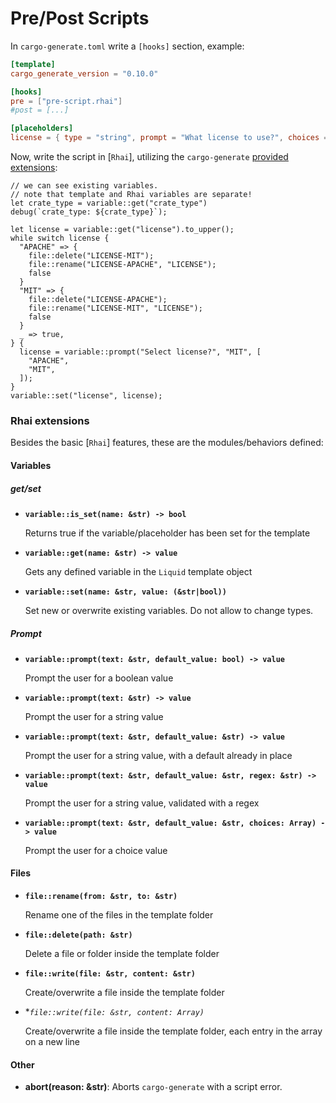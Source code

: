 # Pre/Post Scripts

In `cargo-generate.toml` write a `[hooks]` section, example:

```toml
[template]
cargo_generate_version = "0.10.0"

[hooks]
pre = ["pre-script.rhai"]
#post = [...]

[placeholders]
license = { type = "string", prompt = "What license to use?", choices = ["APACHE", "MIT"], default = "MIT" }
```

Now, write the script in [`Rhai`], utilizing the `cargo-generate` [provided extensions](#Rhai-extensions):

```rhai
// we can see existing variables.
// note that template and Rhai variables are separate!
let crate_type = variable::get("crate_type")
debug(`crate_type: ${crate_type}`);

let license = variable::get("license").to_upper();
while switch license {
  "APACHE" => {
    file::delete("LICENSE-MIT");
    file::rename("LICENSE-APACHE", "LICENSE");
    false
  }
  "MIT" => {
    file::delete("LICENSE-APACHE");
    file::rename("LICENSE-MIT", "LICENSE");
    false
  }
  _ => true,
} {
  license = variable::prompt("Select license?", "MIT", [
    "APACHE",
    "MIT",
  ]);
}
variable::set("license", license);
```

### Rhai extensions

Besides the basic [`Rhai`] features, these are the modules/behaviors defined:

#### Variables

##### get/set

* **`variable::is_set(name: &str) -> bool`**

  Returns true if the variable/placeholder has been set for the template

* **`variable::get(name: &str) -> value`**

  Gets any defined variable in the `Liquid` template object

* **`variable::set(name: &str, value: (&str|bool))`**

  Set new or overwrite existing variables. Do not allow to change types.

##### Prompt

* **`variable::prompt(text: &str, default_value: bool) -> value`**

  Prompt the user for a boolean value

* **`variable::prompt(text: &str) -> value`**

  Prompt the user for a string value

* **`variable::prompt(text: &str, default_value: &str) -> value`**

  Prompt the user for a string value, with a default already in place

* **`variable::prompt(text: &str, default_value: &str, regex: &str) -> value`**

  Prompt the user for a string value, validated with a regex

* **`variable::prompt(text: &str, default_value: &str, choices: Array) -> value`**

  Prompt the user for a choice value

#### Files

* **`file::rename(from: &str, to: &str)`**

  Rename one of the files in the template folder

* **`file::delete(path: &str)`**

  Delete a file or folder inside the template folder

* **`file::write(file: &str, content: &str)`**

  Create/overwrite a file inside the template folder

* **`file::write(file: &str, content: Array)`*

  Create/overwrite a file inside the template folder, each entry in the array on a new line

#### Other

* **abort(reason: &str)**: Aborts `cargo-generate` with a script error.

